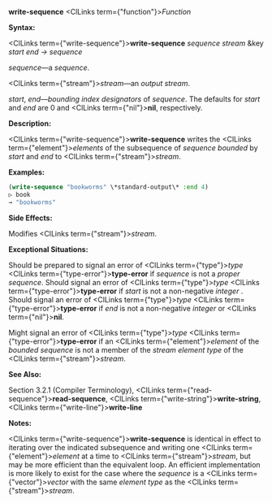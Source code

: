 **write-sequence** <ClLinks  term={"function"}><i>Function</i></ClLinks> 



**Syntax:** 



<ClLinks  term={"write-sequence"}><b>write-sequence</b></ClLinks> *sequence stream* &amp;key *start end → sequence* 



*sequence*—a *sequence*. 



<ClLinks  term={"stream"}><i>stream</i></ClLinks>—an *output stream*. 



*start*, *end*—*bounding index designators* of *sequence*. The defaults for *start* and *end* are 0 and <ClLinks  term={"nil"}><b>nil</b></ClLinks>, respectively. 



**Description:** 



<ClLinks  term={"write-sequence"}><b>write-sequence</b></ClLinks> writes the <ClLinks  term={"element"}><i>elements</i></ClLinks> of the subsequence of *sequence bounded* by *start* and *end* to <ClLinks  term={"stream"}><i>stream</i></ClLinks>. 







 



 



**Examples:**
```lisp
(write-sequence "bookworms" \*standard-output\* :end 4) 
▷ book 
→ "bookworms" 
```
**Side Effects:** 



Modifies <ClLinks  term={"stream"}><i>stream</i></ClLinks>. 



**Exceptional Situations:** 



Should be prepared to signal an error of <ClLinks  term={"type"}><i>type</i></ClLinks> <ClLinks  term={"type-error"}><b>type-error</b></ClLinks> if *sequence* is not a *proper sequence*. Should signal an error of <ClLinks  term={"type"}><i>type</i></ClLinks> <ClLinks  term={"type-error"}><b>type-error</b></ClLinks> if *start* is not a non-negative *integer* . Should signal an error of <ClLinks  term={"type"}><i>type</i></ClLinks> <ClLinks  term={"type-error"}><b>type-error</b></ClLinks> if *end* is not a non-negative *integer* or <ClLinks  term={"nil"}><b>nil</b></ClLinks>. 



Might signal an error of <ClLinks  term={"type"}><i>type</i></ClLinks> <ClLinks  term={"type-error"}><b>type-error</b></ClLinks> if an <ClLinks  term={"element"}><i>element</i></ClLinks> of the *bounded sequence* is not a member of the *stream element type* of the <ClLinks  term={"stream"}><i>stream</i></ClLinks>. 



**See Also:** 



Section 3.2.1 (Compiler Terminology), <ClLinks  term={"read-sequence"}><b>read-sequence</b></ClLinks>, <ClLinks  term={"write-string"}><b>write-string</b></ClLinks>, <ClLinks  term={"write-line"}><b>write-line</b></ClLinks> 



**Notes:** 



<ClLinks  term={"write-sequence"}><b>write-sequence</b></ClLinks> is identical in effect to iterating over the indicated subsequence and writing one <ClLinks  term={"element"}><i>element</i></ClLinks> at a time to <ClLinks  term={"stream"}><i>stream</i></ClLinks>, but may be more efficient than the equivalent loop. An efficient implementation is more likely to exist for the case where the *sequence* is a <ClLinks  term={"vector"}><i>vector</i></ClLinks> with the same *element type* as the <ClLinks  term={"stream"}><i>stream</i></ClLinks>. 



